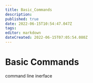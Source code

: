```yaml
---
title: Basic_Commands
description: 
published: true
date: 2022-06-15T10:54:47.047Z
tags: 
editor: markdown
dateCreated: 2022-06-15T07:05:54.080Z
---
```


# Basic Commands
command line inerface

